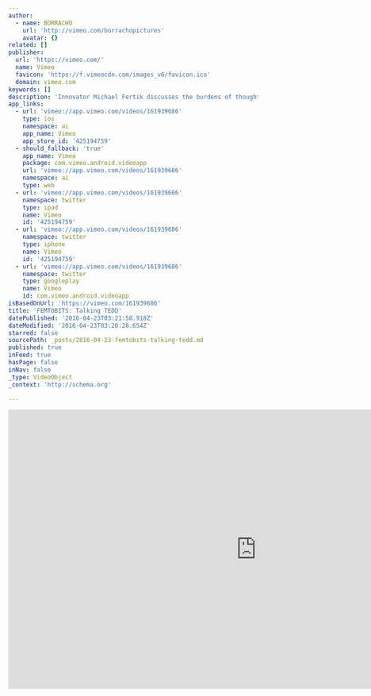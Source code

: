 ```yaml
---
author:
  - name: BORRACHO
    url: 'http://vimeo.com/borrachopictures'
    avatar: {}
related: []
publisher:
  url: 'https://vimeo.com/'
  name: Vimeo
  favicon: 'https://f.vimeocdn.com/images_v6/favicon.ico'
  domain: vimeo.com
keywords: []
description: 'Innovator Michael Fertik discusses the burdens of thought leadership and his close relationship with the TEDD (Technology-Entertainment-Design-Diagrams) Conference. The FEMTOBITS series is created by Martin Sweeney & Michael Fertik, the makers of the award-winning short films Femto-Management: A Micromentary & CI: A TEDD Talkumentary.'
app_links:
  - url: 'vimeo://app.vimeo.com/videos/161939686'
    type: ios
    namespace: ai
    app_name: Vimeo
    app_store_id: '425194759'
  - should_fallback: 'true'
    app_name: Vimeo
    package: com.vimeo.android.videoapp
    url: 'vimeo://app.vimeo.com/videos/161939686'
    namespace: ai
    type: web
  - url: 'vimeo://app.vimeo.com/videos/161939686'
    namespace: twitter
    type: ipad
    name: Vimeo
    id: '425194759'
  - url: 'vimeo://app.vimeo.com/videos/161939686'
    namespace: twitter
    type: iphone
    name: Vimeo
    id: '425194759'
  - url: 'vimeo://app.vimeo.com/videos/161939686'
    namespace: twitter
    type: googleplay
    name: Vimeo
    id: com.vimeo.android.videoapp
isBasedOnUrl: 'https://vimeo.com/161939686'
title: 'FEMTOBITS: Talking TEDD'
datePublished: '2016-04-23T03:21:58.918Z'
dateModified: '2016-04-23T03:20:28.654Z'
starred: false
sourcePath: _posts/2016-04-23-femtobits-talking-tedd.md
published: true
inFeed: true
hasPage: false
inNav: false
_type: VideoObject
_context: 'http://schema.org'

---
```

<iframe src="https://cdn.embedly.com/widgets/media.html?src=https%3A%2F%2Fplayer.vimeo.com%2Fvideo%2F161939686&amp;url=https%3A%2F%2Fvimeo.com%2F161939686&amp;image=http%3A%2F%2Fi.vimeocdn.com%2Fvideo%2F564286533_1280.jpg&amp;key=b7d04c9b404c499eba89ee7072e1c4f7&amp;type=text%2Fhtml&amp;schema=vimeo" width="1000" height="563" scrolling="no" frameborder="0" allowfullscreen="" style=""></iframe>